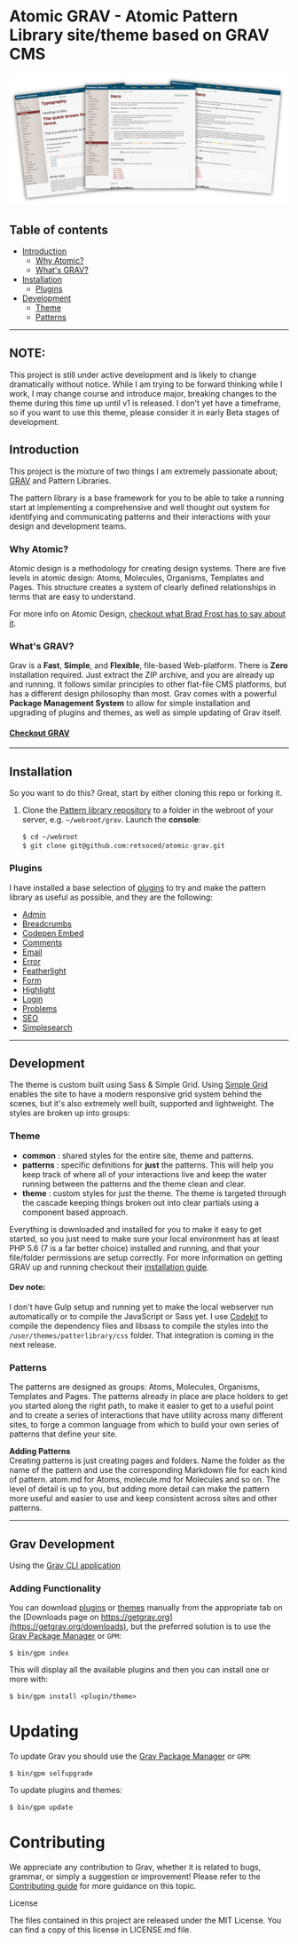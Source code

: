 # Atomic GRAV - Atomic Pattern Library site/theme based on GRAV CMS

[![pattern library screenshot](atomic-pattern-library.png)](http://pattern-library.decoster.design)

## Table of contents

- [Introduction](#introduction)
    - [Why Atomic?](#why-atomic)
    - [What's GRAV?](#whats-grav)
- [Installation](#installation)
    - [Plugins](#plugins)
- [Development](#development)
  - [Theme](#theme)
  - [Patterns](#patterns)

---

## NOTE:   
This project is still under active development and is likely to change dramatically without notice. While I am trying to be forward thinking while I work, I may change course and introduce major, breaking changes to the theme during this time up until v1 is released. I don't yet have a timeframe, so if you want to use this theme, please consider it in early Beta stages of development.

## Introduction

This project is the mixture of two things I am extremely passionate about; [GRAV](https://getgrav.org "Get GRAV - the best Flat-file CMS platform") and Pattern Libraries.

The pattern library is a base framework for you to be able to take a running start at implementing a comprehensive and well thought out system for identifying and communicating patterns and their interactions with your design and development teams.

### Why Atomic?

Atomic design is a methodology for creating design systems. There are five levels in atomic design: Atoms, Molecules, Organisms, Templates and Pages. This structure creates a system of clearly defined relationships in terms that are easy to understand.

For more info on Atomic Design, [checkout what Brad Frost has to say about it](http://bradfrost.com/blog/post/atomic-web-design/ "Atomic Web Design").

### What's GRAV?

Grav is a **Fast**, **Simple**, and **Flexible**, file-based Web-platform.  There is **Zero** installation required.  Just extract the ZIP archive, and you are already up and running.  It follows similar principles to other flat-file CMS platforms, but has a different design philosophy than most. Grav comes with a powerful **Package Management System** to allow for simple installation and upgrading of plugins and themes, as well as simple updating of Grav itself.

#### [Checkout GRAV](https://getgrav.org "Get GRAV - the best Flat-file CMS platform")

---

## Installation

So you want to do this? Great, start by either cloning this repo or forking it.

1. Clone the [Pattern library repository](https://github.com/retsoced/atomic-grav) to a folder in the webroot of your server, e.g. `~/webroot/grav`. Launch the **console**:
   ```
   $ cd ~/webroot
   $ git clone git@github.com:retsoced/atomic-grav.git
   ```
### Plugins

I have installed a base selection of [plugins](https://getgrav.org/downloads/plugins) to try and make the pattern library as useful as possible, and they are the following:

* [Admin](https://github.com/getgrav/grav-plugin-admin)
* [Breadcrumbs](https://github.com/getgrav/grav-plugin-breadcrumbs)
* [Codepen Embed](https://github.com/andrewscofield/grav-plugin-codepen-embed)
* [Comments](https://github.com/getgrav/grav-plugin-comments)
* [Email](https://github.com/getgrav/grav-plugin-email)
* [Error](https://github.com/getgrav/grav-plugin-error)
* [Featherlight](https://github.com/getgrav/grav-plugin-featherlight)
* [Form](https://github.com/getgrav/grav-plugin-form)
* [Highlight](https://github.com/getgrav/grav-plugin-highlight)
* [Login](https://github.com/getgrav/grav-plugin-login)
* [Problems](https://github.com/getgrav/grav-plugin-problems)
* [SEO](https://github.com/paulmassen/grav-plugin-seo)
* [Simplesearch](https://github.com/getgrav/grav-plugin-simplesearch)

---

## Development

The theme is custom built using Sass & Simple Grid. Using [Simple Grid](http://simple-grid.io) enables the site to have a modern responsive grid system behind the scenes, but it's also extremely well built, supported and lightweight. The styles are broken up into groups:

### Theme

* **common** : shared styles for the entire site, theme and patterns.
* **patterns** : specific definitions for **just** the patterns. This will help you keep track of where all of your interactions live and keep the water running between the patterns and the theme clean and clear.
* **theme** : custom styles for just the theme. The theme is targeted through the cascade keeping things broken out into clear partials using a component based approach.

Everything is downloaded and installed for you to make it easy to get started, so you just need to make sure your local environment has at least PHP 5.6 (7 is a far better choice) installed and running, and that your file/folder permissions are setup correctly. For more information on getting GRAV up and running checkout their [installation guide](https://learn.getgrav.org/basics/installation).

#### Dev note:   
I don't have Gulp setup and running yet to make the local webserver run automatically or to compile the JavaScript or Sass yet. I use [Codekit](https://codekitapp.com/) to compile the dependency files and libsass to compile the styles into the `/user/themes/patterlibrary/css` folder. That integration is coming in the next release.

### Patterns

The patterns are designed as groups: Atoms, Molecules, Organisms, Templates and Pages. The patterns already in place are place holders to get you started along the right path, to make it easier to get to a useful point and to create a series of interactions that have utility across many different sites, to forge a common language from which to build your own series of patterns that define your site.

**Adding Patterns**   
Creating patterns is just creating pages and folders. Name the folder as the name of the pattern and use the corresponding Markdown file for each kind of pattern. atom.md for Atoms, molecule.md for Molecules and so on. The level of detail is up to you, but adding more detail can make the pattern more useful and easier to use and keep consistent across sites and other patterns.

---

## Grav Development

Using the [Grav CLI application](https://learn.getgrav.org/advanced/grav-cli)

### Adding Functionality

You can download [plugins](https://getgrav.org/downloads/plugins) or [themes](https://getgrav.org/downloads/themes) manually from the appropriate tab on the [Downloads page on https://getgrav.org](https://getgrav.org/downloads), but the preferred solution is to use the [Grav Package Manager](https://learn.getgrav.org/advanced/grav-gpm) or `GPM`:

```
$ bin/gpm index
```

This will display all the available plugins and then you can install one or more with:

```
$ bin/gpm install <plugin/theme>
```

# Updating

To update Grav you should use the [Grav Package Manager](https://learn.getgrav.org/advanced/grav-gpm) or `GPM`:

```
$ bin/gpm selfupgrade
```

To update plugins and themes:

```
$ bin/gpm update
```


# Contributing
We appreciate any contribution to Grav, whether it is related to bugs, grammar, or simply a suggestion or improvement! Please refer to the [Contributing guide](CONTRIBUTING.md) for more guidance on this topic.

License

The files contained in this project are released under the MIT License. You can find a copy of this license in LICENSE.md file.
